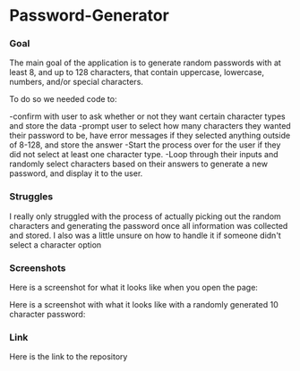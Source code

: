# Password-Generator

### Goal

The main goal of the application is to generate random passwords with at least 8, and up to 128 characters, that contain uppercase, lowercase, numbers, and/or special characters.

To do so we needed code to:

-confirm with user to ask whether or not they want certain character types and store the data
-prompt user to select how many characters they wanted their password to be, have error messages if they selected anything outside of 8-128, and store the answer
-Start the process over for the user if they did not select at least one character type.
-Loop through their inputs and randomly select characters based on their answers to generate a new password, and display it to the user.


### Struggles

I really only struggled with the process of actually picking out the random characters and generating the password once all information was collected and stored. I also was a little unsure on how to handle it if someone didn't select a character option

### Screenshots

Here is a screenshot for what it looks like when you open the page:



Here is a screenshot with what it looks like with a randomly generated 10 character password:



### Link

Here is the link to the repository